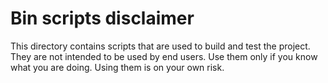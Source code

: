 # Bin scripts disclaimer

This directory contains scripts that are used to build and test the project.
They are not intended to be used by end users. Use them only if you know what
you are doing. Using them is on your own risk.
